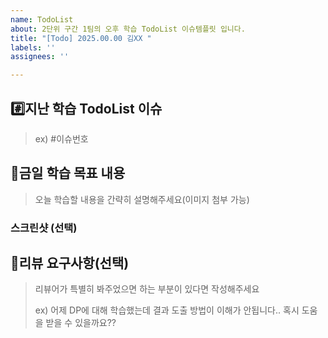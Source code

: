 ```yaml
---
name: TodoList
about: 2단위 구간 1팀의 오후 학습 TodoList 이슈템플릿 입니다.
title: "[Todo] 2025.00.00 김XX "
labels: ''
assignees: ''

---
```


## #️⃣지난 학습 TodoList 이슈

> ex) #이슈번호

## 📝금일 학습 목표 내용

> 오늘 학습할 내용을 간략히 설명해주세요(이미지 첨부 가능)

### 스크린샷 (선택)

## 💬리뷰 요구사항(선택)

> 리뷰어가 특별히 봐주었으면 하는 부분이 있다면 작성해주세요
>
> ex) 어제 DP에 대해 학습했는데 결과 도출 방법이 이해가 안됩니다.. 혹시 도움을 받을 수 있을까요??
